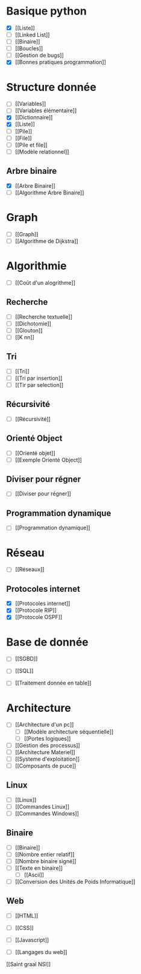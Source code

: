 # Basique python
- [x] [[Liste]]
- [ ] [[Linked List]]
- [ ] [[Binaire]]
- [ ] [[Boucles]]
- [ ] [[Gestion de bugs]]
- [x] [[Bonnes pratiques programmation]]
# Structure donnée
- [ ] [[Variables]]
- [ ] [[Variables élémentaire]]
- [x] [[Dictionnaire]]
- [x] [[Liste]]
- [ ] [[Pile]]
- [ ] [[File]]
- [ ] [[Pile et file]]
- [ ] [[Modèle relationnel]]
## Arbre binaire
- [x] [[Arbre Binaire]]
- [ ] [[Algorithme Arbre Binaire]]
# Graph
- [ ] [[Graph]]
- [ ] [[Algorithme de Dijkstra]]

# Algorithmie
- [ ] [[Coût d'un alogrithme]]
## Recherche
- [ ] [[Recherche textuelle]]
- [ ] [[Dichotomie]]
- [ ] [[Glouton]]
- [ ] [[K nn]]

## Tri
- [ ] [[Tri]]
- [ ] [[Tri par insertion]]
- [ ] [[Tir par selection]]
## Récursivité
- [ ] [[Récursivité]]

## Orienté Object
- [ ] [[Orienté objet]]
- [ ] [[Exemple Orienté Object]]

## Diviser pour régner
- [ ] [[Diviser pour régner]]

## Programmation dynamique
- [ ] [[Programmation dynamique]]


# Réseau 
- [ ] [[Réseaux]]
## Protocoles internet
- [x] [[Protocoles internet]]
- [x] [[Protocole RIP]]
- [x] [[Protocole OSPF]]

# Base de donnée
- [ ] [[SGBD]]
- [ ] [[SQL]]
- [ ] [[Traitement donnée en table]]


# Architecture
- [ ] [[Architecture d'un pc]]
	- [ ] [[Modèle architecture séquentielle]]
	- [ ] [[Portes logiques]]
- [ ] [[Gestion des processus]]
- [ ] [[Architecture Materiel]]
- [ ] [[Systeme d'exploitation]]
- [ ] [[Composants de puce]]
## Linux 
- [ ] [[Linux]]
- [ ] [[Commandes Linux]]
- [ ] [[Commandes Windows]]
## Binaire 
- [ ] [[Binaire]]
- [ ] [[Nombre entier relatif]]
- [ ] [[Nombre binaire signé]]
- [ ] [[Texte en binaire]]
	- [ ] [[Ascii]]
- [ ] [[Conversion des Unités de Poids Informatique]]

## Web
- [ ] [[HTML]]
- [ ] [[CSS]]
- [ ] [[Javascript]]
- [ ] [[Langages du web]]


[[Saint graal NSI]]